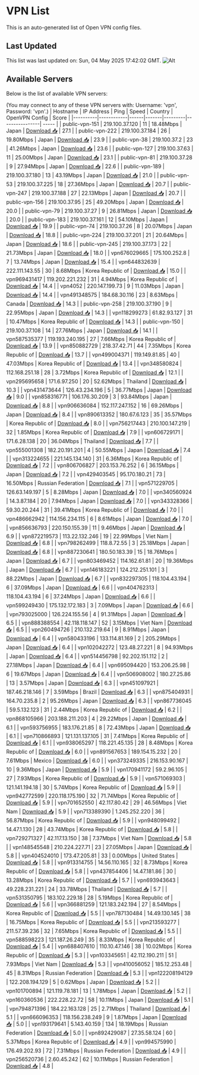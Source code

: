 # VPN List

This is an auto-generated list of Open VPN config files.

## Last Updated

This list was last updated on: Sun, 04 May 2025 17:42:02 GMT.
![Alt](https://repobeats.axiom.co/api/embed/186b98318ef1479477931607c1ad7d823f12451f.svg "Repobeats analytics image")

## Available Servers

Below is the list of available VPN servers:

(You may connect to any of these VPN servers with: Username: 'vpn', Password: 'vpn'.)
| Hostname | IP Address | Ping | Speed | Country | OpenVPN Config | Score |
|----------|------------|------|-------|---------|----------------| ----- |
| public-vpn-151 | 219.100.37.120 | 11 | 18.48Mbps | Japan | [Download 📥](./configs/server_0_JP.ovpn) | 27.1 |
| public-vpn-222 | 219.100.37.184 | 26 | 19.80Mbps | Japan | [Download 📥](./configs/server_1_JP.ovpn) | 23.9 |
| public-vpn-38 | 219.100.37.2 | 23 | 41.26Mbps | Japan | [Download 📥](./configs/server_2_JP.ovpn) | 23.6 |
| public-vpn-127 | 219.100.37.63 | 11 | 25.00Mbps | Japan | [Download 📥](./configs/server_3_JP.ovpn) | 23.1 |
| public-vpn-81 | 219.100.37.28 | 9 | 27.94Mbps | Japan | [Download 📥](./configs/server_4_JP.ovpn) | 22.6 |
| public-vpn-189 | 219.100.37.180 | 13 | 43.19Mbps | Japan | [Download 📥](./configs/server_5_JP.ovpn) | 21.0 |
| public-vpn-53 | 219.100.37.225 | 18 | 27.36Mbps | Japan | [Download 📥](./configs/server_6_JP.ovpn) | 20.7 |
| public-vpn-247 | 219.100.37.188 | 27 | 22.13Mbps | Japan | [Download 📥](./configs/server_7_JP.ovpn) | 20.7 |
| public-vpn-156 | 219.100.37.95 | 25 | 49.20Mbps | Japan | [Download 📥](./configs/server_8_JP.ovpn) | 20.0 |
| public-vpn-79 | 219.100.37.27 | 9 | 26.81Mbps | Japan | [Download 📥](./configs/server_9_JP.ovpn) | 20.0 |
| public-vpn-183 | 219.100.37.161 | 12 | 54.10Mbps | Japan | [Download 📥](./configs/server_10_JP.ovpn) | 19.9 |
| public-vpn-74 | 219.100.37.26 | 8 | 20.07Mbps | Japan | [Download 📥](./configs/server_11_JP.ovpn) | 18.8 |
| public-vpn-224 | 219.100.37.201 | 21 | 20.64Mbps | Japan | [Download 📥](./configs/server_12_JP.ovpn) | 18.6 |
| public-vpn-245 | 219.100.37.173 | 22 | 21.73Mbps | Japan | [Download 📥](./configs/server_13_JP.ovpn) | 18.0 |
| vpn676029665 | 175.100.252.8 | 7 | 13.74Mbps | Japan | [Download 📥](./configs/server_14_JP.ovpn) | 15.4 |
| vpn644832639 | 222.111.143.55 | 30 | 8.68Mbps | Korea Republic of | [Download 📥](./configs/server_15_KR.ovpn) | 15.0 |
| vpn969431417 | 119.202.221.232 | 31 | 4.94Mbps | Korea Republic of | [Download 📥](./configs/server_16_KR.ovpn) | 14.4 |
| vpn4052 | 220.147.199.73 | 9 | 11.03Mbps | Japan | [Download 📥](./configs/server_17_JP.ovpn) | 14.4 |
| vpn491348575 | 184.68.30.116 | 23 | 8.63Mbps | Canada | [Download 📥](./configs/server_18_CA.ovpn) | 14.3 |
| public-vpn-258 | 219.100.37.190 | 9 | 22.95Mbps | Japan | [Download 📥](./configs/server_19_JP.ovpn) | 14.3 |
| vpn118299273 | 61.82.93.127 | 31 | 10.47Mbps | Korea Republic of | [Download 📥](./configs/server_20_KR.ovpn) | 14.3 |
| public-vpn-150 | 219.100.37.108 | 14 | 27.76Mbps | Japan | [Download 📥](./configs/server_21_JP.ovpn) | 14.1 |
| vpn587535377 | 119.193.240.195 | 27 | 7.66Mbps | Korea Republic of | [Download 📥](./configs/server_22_KR.ovpn) | 13.9 |
| vpn850882729 | 218.37.42.71 | 44 | 7.35Mbps | Korea Republic of | [Download 📥](./configs/server_23_KR.ovpn) | 13.7 |
| vpn499004371 | 119.149.81.85 | 40 | 47.03Mbps | Korea Republic of | [Download 📥](./configs/server_24_KR.ovpn) | 13.4 |
| vpn348580824 | 112.168.251.18 | 28 | 3.72Mbps | Korea Republic of | [Download 📥](./configs/server_25_KR.ovpn) | 12.1 |
| vpn295695658 | 171.6.97.250 | 20 | 52.62Mbps | Thailand | [Download 📥](./configs/server_26_TH.ovpn) | 10.3 |
| vpn431473644 | 126.43.234.196 | 5 | 36.77Mbps | Japan | [Download 📥](./configs/server_27_JP.ovpn) | 9.0 |
| vpn858316771 | 106.176.30.209 | 3 | 93.84Mbps | Japan | [Download 📥](./configs/server_28_JP.ovpn) | 8.8 |
| vpn906636084 | 152.117.247.152 | 16 | 69.26Mbps | Japan | [Download 📥](./configs/server_29_JP.ovpn) | 8.4 |
| vpn890613352 | 180.67.6.123 | 35 | 35.57Mbps | Korea Republic of | [Download 📥](./configs/server_30_KR.ovpn) | 8.0 |
| vpn756217443 | 210.100.147.219 | 32 | 1.85Mbps | Korea Republic of | [Download 📥](./configs/server_31_KR.ovpn) | 7.9 |
| vpn606729171 | 171.6.28.138 | 20 | 36.04Mbps | Thailand | [Download 📥](./configs/server_32_TH.ovpn) | 7.7 |
| vpn555001308 | 182.20.191.201 | 4 | 50.55Mbps | Japan | [Download 📥](./configs/server_33_JP.ovpn) | 7.4 |
| vpn313224655 | 221.145.134.140 | 31 | 6.36Mbps | Korea Republic of | [Download 📥](./configs/server_34_KR.ovpn) | 7.2 |
| vpn806706827 | 203.153.76.252 | 6 | 36.15Mbps | Japan | [Download 📥](./configs/server_35_JP.ovpn) | 7.2 |
| vpn429403545 | 95.170.180.21 | 73 | 16.50Mbps | Russian Federation | [Download 📥](./configs/server_36_RU.ovpn) | 7.1 |
| vpn571229705 | 126.63.149.197 | 5 | 8.28Mbps | Japan | [Download 📥](./configs/server_37_JP.ovpn) | 7.0 |
| vpn340560924 | 14.3.87.184 | 20 | 7.94Mbps | Japan | [Download 📥](./configs/server_38_JP.ovpn) | 7.0 |
| vpn343328366 | 59.30.20.244 | 31 | 39.41Mbps | Korea Republic of | [Download 📥](./configs/server_39_KR.ovpn) | 7.0 |
| vpn486662942 | 114.156.234.115 | 6 | 8.61Mbps | Japan | [Download 📥](./configs/server_40_JP.ovpn) | 7.0 |
| vpn856636793 | 220.150.155.39 | 11 | 9.46Mbps | Japan | [Download 📥](./configs/server_41_JP.ovpn) | 6.9 |
| vpn872219573 | 113.22.132.246 | 19 | 22.99Mbps | Viet Nam | [Download 📥](./configs/server_42_VN.ovpn) | 6.8 |
| vpn798262499 | 118.8.72.55 | 3 | 25.18Mbps | Japan | [Download 📥](./configs/server_43_JP.ovpn) | 6.8 |
| vpn887230641 | 180.50.183.39 | 15 | 18.76Mbps | Japan | [Download 📥](./configs/server_44_JP.ovpn) | 6.7 |
| vpn803469452 | 114.162.61.81 | 20 | 19.36Mbps | Japan | [Download 📥](./configs/server_45_JP.ovpn) | 6.7 |
| vpn146183221 | 124.212.251.101 | 3 | 88.22Mbps | Japan | [Download 📥](./configs/server_46_JP.ovpn) | 6.7 |
| vpn832297305 | 118.104.43.194 | 6 | 37.09Mbps | Japan | [Download 📥](./configs/server_47_JP.ovpn) | 6.6 |
| vpn404762313 | 118.104.43.194 | 6 | 37.24Mbps | Japan | [Download 📥](./configs/server_48_JP.ovpn) | 6.6 |
| vpn599249430 | 175.132.172.183 | 3 | 7.09Mbps | Japan | [Download 📥](./configs/server_49_JP.ovpn) | 6.6 |
| vpn793025000 | 126.224.155.56 | 4 | 91.31Mbps | Japan | [Download 📥](./configs/server_50_JP.ovpn) | 6.5 |
| vpn888388554 | 42.118.118.147 | 52 | 3.15Mbps | Viet Nam | [Download 📥](./configs/server_51_VN.ovpn) | 6.5 |
| vpn260494726 | 210.132.219.64 | 9 | 8.91Mbps | Japan | [Download 📥](./configs/server_52_JP.ovpn) | 6.4 |
| vpn580433196 | 133.114.81.169 | 2 | 205.29Mbps | Japan | [Download 📥](./configs/server_53_JP.ovpn) | 6.4 |
| vpn102042272 | 123.48.27.221 | 8 | 94.93Mbps | Japan | [Download 📥](./configs/server_54_JP.ovpn) | 6.4 |
| vpn514456798 | 92.202.151.112 | 2 | 27.18Mbps | Japan | [Download 📥](./configs/server_55_JP.ovpn) | 6.4 |
| vpn695094420 | 153.206.25.98 | 6 | 19.67Mbps | Japan | [Download 📥](./configs/server_56_JP.ovpn) | 6.4 |
| vpn506908002 | 180.27.25.86 | 13 | 3.57Mbps | Japan | [Download 📥](./configs/server_57_JP.ovpn) | 6.3 |
| vpn451097921 | 187.46.218.146 | 7 | 3.59Mbps | Brazil | [Download 📥](./configs/server_58_BR.ovpn) | 6.3 |
| vpn875404931 | 164.70.235.8 | 2 | 95.26Mbps | Japan | [Download 📥](./configs/server_59_JP.ovpn) | 6.3 |
| vpn867736045 | 59.5.132.123 | 31 | 2.44Mbps | Korea Republic of | [Download 📥](./configs/server_60_KR.ovpn) | 6.2 |
| vpn868105966 | 203.188.211.203 | 4 | 29.22Mbps | Japan | [Download 📥](./configs/server_61_JP.ovpn) | 6.1 |
| vpn593756955 | 183.176.21.85 | 8 | 72.43Mbps | Japan | [Download 📥](./configs/server_62_JP.ovpn) | 6.1 |
| vpn710866893 | 121.131.137.105 | 31 | 7.41Mbps | Korea Republic of | [Download 📥](./configs/server_63_KR.ovpn) | 6.1 |
| vpn938065297 | 118.221.45.135 | 28 | 8.48Mbps | Korea Republic of | [Download 📥](./configs/server_64_KR.ovpn) | 6.0 |
| vpn891567653 | 189.154.15.232 | 20 | 7.61Mbps | Mexico | [Download 📥](./configs/server_65_MX.ovpn) | 6.0 |
| vpn373249335 | 216.153.90.167 | 10 | 9.36Mbps | Japan | [Download 📥](./configs/server_66_JP.ovpn) | 5.9 |
| vpn170941172 | 59.2.96.105 | 27 | 7.93Mbps | Korea Republic of | [Download 📥](./configs/server_67_KR.ovpn) | 5.9 |
| vpn571069303 | 121.141.194.18 | 30 | 5.74Mbps | Korea Republic of | [Download 📥](./configs/server_68_KR.ovpn) | 5.9 |
| vpn942772599 | 220.118.175.190 | 32 | 71.74Mbps | Korea Republic of | [Download 📥](./configs/server_69_KR.ovpn) | 5.9 |
| vpn701652550 | 42.117.80.42 | 29 | 46.56Mbps | Viet Nam | [Download 📥](./configs/server_70_VN.ovpn) | 5.9 |
| vpn713389390 | 1.245.252.220 | 36 | 56.87Mbps | Korea Republic of | [Download 📥](./configs/server_71_KR.ovpn) | 5.9 |
| vpn948099492 | 14.47.1.130 | 28 | 43.74Mbps | Korea Republic of | [Download 📥](./configs/server_72_KR.ovpn) | 5.8 |
| vpn729271327 | 42.117.13.150 | 38 | 7.37Mbps | Viet Nam | [Download 📥](./configs/server_73_VN.ovpn) | 5.8 |
| vpn148545548 | 210.224.227.71 | 23 | 27.05Mbps | Japan | [Download 📥](./configs/server_74_JP.ovpn) | 5.8 |
| vpn404524010 | 173.47.205.81 | 33 | 0.00Mbps | United States | [Download 📥](./configs/server_75_US.ovpn) | 5.8 |
| vpn913314755 | 14.56.110.165 | 32 | 8.73Mbps | Korea Republic of | [Download 📥](./configs/server_76_KR.ovpn) | 5.8 |
| vpn437854406 | 14.47.181.86 | 30 | 13.28Mbps | Korea Republic of | [Download 📥](./configs/server_77_KR.ovpn) | 5.7 |
| vpn693943643 | 49.228.231.221 | 24 | 33.78Mbps | Thailand | [Download 📥](./configs/server_78_TH.ovpn) | 5.7 |
| vpn531350795 | 183.102.229.18 | 28 | 5.19Mbps | Korea Republic of | [Download 📥](./configs/server_79_KR.ovpn) | 5.6 |
| vpn366881259 | 121.183.242.194 | 27 | 8.54Mbps | Korea Republic of | [Download 📥](./configs/server_80_KR.ovpn) | 5.5 |
| vpn787130484 | 14.49.130.145 | 38 | 16.75Mbps | Korea Republic of | [Download 📥](./configs/server_81_KR.ovpn) | 5.5 |
| vpn213593277 | 211.57.39.236 | 32 | 7.65Mbps | Korea Republic of | [Download 📥](./configs/server_82_KR.ovpn) | 5.5 |
| vpn588598223 | 121.187.26.249 | 35 | 8.33Mbps | Korea Republic of | [Download 📥](./configs/server_83_KR.ovpn) | 5.4 |
| vpn688407610 | 110.10.47.146 | 38 | 10.02Mbps | Korea Republic of | [Download 📥](./configs/server_84_KR.ovpn) | 5.3 |
| vpn103345651 | 42.112.190.211 | 51 | 7.93Mbps | Viet Nam | [Download 📥](./configs/server_85_VN.ovpn) | 5.3 |
| vpn410056052 | 185.12.253.48 | 45 | 8.31Mbps | Russian Federation | [Download 📥](./configs/server_86_RU.ovpn) | 5.3 |
| vpn122208194129 | 122.208.194.129 | 5 | 0.62Mbps | Japan | [Download 📥](./configs/server_87_JP.ovpn) | 5.2 |
| vpn101700894 | 121.119.78.181 | 13 | 1.78Mbps | Japan | [Download 📥](./configs/server_88_JP.ovpn) | 5.2 |
| vpn160360536 | 222.228.22.72 | 58 | 10.11Mbps | Japan | [Download 📥](./configs/server_89_JP.ovpn) | 5.1 |
| vpn794871396 | 184.22.163.128 | 25 | 2.71Mbps | Thailand | [Download 📥](./configs/server_90_TH.ovpn) | 5.1 |
| vpn666096353 | 118.156.238.249 | 9 | 1.87Mbps | Japan | [Download 📥](./configs/server_91_JP.ovpn) | 5.0 |
| vpn193179641 | 5.143.40.159 | 134 | 18.19Mbps | Russian Federation | [Download 📥](./configs/server_92_RU.ovpn) | 5.0 |
| vpn892429087 | 27.35.58.124 | 60 | 5.37Mbps | Korea Republic of | [Download 📥](./configs/server_93_KR.ovpn) | 4.9 |
| vpn994575990 | 176.49.202.93 | 72 | 7.31Mbps | Russian Federation | [Download 📥](./configs/server_94_RU.ovpn) | 4.9 |
| vpn256520736 | 2.60.45.242 | 62 | 10.11Mbps | Russian Federation | [Download 📥](./configs/server_95_RU.ovpn) | 4.8 |
